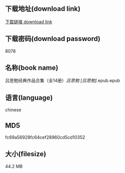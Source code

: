 ## 下载地址(download link)
[下载链接 download link](https://voluble-croquembouche-d321dc.netlify.app/?s=%E5%90%95%E6%80%9D%E5%8B%89%E7%BB%8F%E5%85%B8%E4%BD%9C%E5%93%81%E5%90%88%E9%9B%86%EF%BC%88%E5%85%A814%E5%86%8C%EF%BC%89_%E5%90%95%E6%80%9D%E5%8B%89+%5B%E5%90%95%E6%80%9D%E5%8B%89%5D_.epub)

## 下载密码(download password)
8078

## 名称(book name)
吕思勉经典作品合集（全14册）_吕思勉 [吕思勉]_.epub.epub

## 语言(language)
chinese

## MD5
fc69a56928fc64cef28960cd5cd10352

## 大小(filesize)
44.2 MB
